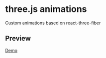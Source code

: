 # three.js animations

Custom animations based on react-three-fiber

## Preview
[Demo](https://three-krasnoselskiy.netlify.app/)

